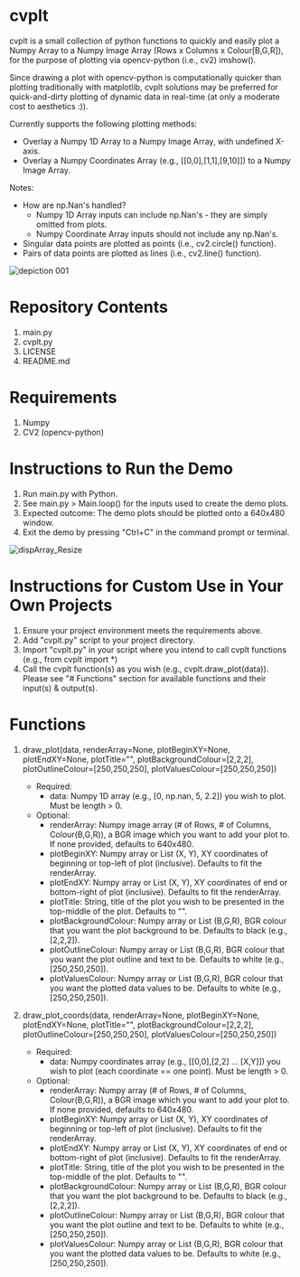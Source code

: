 # cvplt
cvplt is a small collection of python functions to quickly and easily plot a Numpy Array to a Numpy Image Array (Rows x Columns x Colour[B,G,R]), for the purpose of plotting via opencv-python (i.e., cv2) imshow().

Since drawing a plot with opencv-python is computationally quicker than plotting traditionally with matplotlib, cvplt solutions may be preferred for quick-and-dirty plotting of dynamic data in real-time (at only a moderate cost to aesthetics :)).

Currently supports the following plotting methods:
- Overlay a Numpy 1D Array to a Numpy Image Array, with undefined X-axis.
- Overlay a Numpy Coordinates Array (e.g., [[0,0],[1,1],[9,10]]) to a Numpy Image Array.

Notes:
- How are np.Nan's handled?
	- Numpy 1D Array inputs can include np.Nan's - they are simply omitted from plots.
	- Numpy Coordinate Array inputs should not include any np.Nan's.
- Singular data points are plotted as points (i.e., cv2.circle() function).
- Pairs of data points are plotted as lines (i.e., cv2.line() function).

![depiction 001](https://github.com/benfpv/cvplt/assets/55154673/b530c88e-9a92-4d31-a2aa-99e7ac4c821c)

# Repository Contents
1. main.py
2. cvplt.py
3. LICENSE
4. README.md

# Requirements
1. Numpy
2. CV2 (opencv-python)

# Instructions to Run the Demo
1. Run main.py with Python.
2. See main.py > Main.loop() for the inputs used to create the demo plots.
3. Expected outcome: The demo plots should be plotted onto a 640x480 window.
4. Exit the demo by pressing "Ctrl+C" in the command prompt or terminal.

![dispArray_Resize](https://github.com/benfpv/cvplt/assets/55154673/5c392636-13fb-45b8-88a1-12eb04732261)

# Instructions for Custom Use in Your Own Projects
1. Ensure your project environment meets the requirements above.
2. Add "cvplt.py" script to your project directory.
3. Import "cvplt.py" in your script where you intend to call cvplt functions (e.g., from cvplt import *)
4. Call the cvplt function(s) as you wish (e.g., cvplt.draw_plot(data)). Please see "# Functions" section for available functions and their input(s) & output(s).

# Functions
1. draw_plot(data, renderArray=None, plotBeginXY=None, plotEndXY=None, plotTitle="", plotBackgroundColour=[2,2,2], plotOutlineColour=[250,250,250], plotValuesColour=[250,250,250])
	- Required:  
		- data: Numpy 1D array (e.g., [0, np.nan, 5, 2.2]) you wish to plot. Must be length > 0.
	- Optional:
		- renderArray: Numpy image array (# of Rows, # of Columns, Colour(B,G,R)), a BGR image which you want to add your plot to. If none provided, defaults to 640x480.
  		- plotBeginXY: Numpy array or List (X, Y), XY coordinates of beginning or top-left of plot (inclusive). Defaults to fit the renderArray.
  		- plotEndXY: Numpy array or List (X, Y), XY coordinates of end or bottom-right of plot (inclusive). Defaults to fit the renderArray.
  		- plotTitle: String, title of the plot you wish to be presented in the top-middle of the plot. Defaults to "".
  		- plotBackgroundColour: Numpy array or List (B,G,R), BGR colour that you want the plot background to be. Defaults to black (e.g., [2,2,2]).
  		- plotOutlineColour: Numpy array or List (B,G,R), BGR colour that you want the plot outline and text to be. Defaults to white (e.g., [250,250,250]).
  		- plotValuesColour: Numpy array or List (B,G,R), BGR colour that you want the plotted data values to be. Defaults to white (e.g., [250,250,250]).

2. draw_plot_coords(data, renderArray=None, plotBeginXY=None, plotEndXY=None, plotTitle="", plotBackgroundColour=[2,2,2], plotOutlineColour=[250,250,250], plotValuesColour=[250,250,250])
	- Required:  
		- data: Numpy coordinates array (e.g., [[0,0],[2,2] ... [X,Y]]) you wish to plot (each coordinate == one point). Must be length > 0.
	- Optional:
  		- renderArray: Numpy array (# of Rows, # of Columns, Colour(B,G,R)), a BGR image which you want to add your plot to. If none provided, defaults to 640x480.
  		- plotBeginXY: Numpy array or List (X, Y), XY coordinates of beginning or top-left of plot (inclusive). Defaults to fit the renderArray.
  		- plotEndXY: Numpy array or List (X, Y), XY coordinates of end or bottom-right of plot (inclusive). Defaults to fit the renderArray.
  		- plotTitle: String, title of the plot you wish to be presented in the top-middle of the plot. Defaults to "".
  		- plotBackgroundColour: Numpy array or List (B,G,R), BGR colour that you want the plot background to be. Defaults to black (e.g., [2,2,2]).
  		- plotOutlineColour: Numpy array or List (B,G,R), BGR colour that you want the plot outline and text to be. Defaults to white (e.g., [250,250,250]).
  		- plotValuesColour: Numpy array or List (B,G,R), BGR colour that you want the plotted data values to be. Defaults to white (e.g., [250,250,250]).
